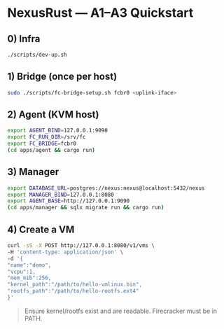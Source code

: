 # NexusRust — A1–A3 Quickstart


## 0) Infra
```bash
./scripts/dev-up.sh
```


## 1) Bridge (once per host)
```bash
sudo ./scripts/fc-bridge-setup.sh fcbr0 <uplink-iface>
```


## 2) Agent (KVM host)
```bash
export AGENT_BIND=127.0.0.1:9090
export FC_RUN_DIR=/srv/fc
export FC_BRIDGE=fcbr0
(cd apps/agent && cargo run)
```


## 3) Manager
```bash
export DATABASE_URL=postgres://nexus:nexus@localhost:5432/nexus
export MANAGER_BIND=127.0.0.1:8080
export AGENT_BASE=http://127.0.0.1:9090
(cd apps/manager && sqlx migrate run && cargo run)
```


## 4) Create a VM
```bash
curl -sS -X POST http://127.0.0.1:8080/v1/vms \
-H 'content-type: application/json' \
-d '{
"name":"demo",
"vcpu":1,
"mem_mib":256,
"kernel_path":"/path/to/hello-vmlinux.bin",
"rootfs_path":"/path/to/hello-rootfs.ext4"
}'
```


> Ensure kernel/rootfs exist and are readable. Firecracker must be in PATH.